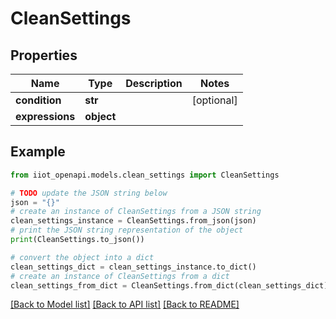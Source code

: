 # CleanSettings


## Properties

Name | Type | Description | Notes
------------ | ------------- | ------------- | -------------
**condition** | **str** |  | [optional] 
**expressions** | **object** |  | 

## Example

```python
from iiot_openapi.models.clean_settings import CleanSettings

# TODO update the JSON string below
json = "{}"
# create an instance of CleanSettings from a JSON string
clean_settings_instance = CleanSettings.from_json(json)
# print the JSON string representation of the object
print(CleanSettings.to_json())

# convert the object into a dict
clean_settings_dict = clean_settings_instance.to_dict()
# create an instance of CleanSettings from a dict
clean_settings_from_dict = CleanSettings.from_dict(clean_settings_dict)
```
[[Back to Model list]](../README.md#documentation-for-models) [[Back to API list]](../README.md#documentation-for-api-endpoints) [[Back to README]](../README.md)


